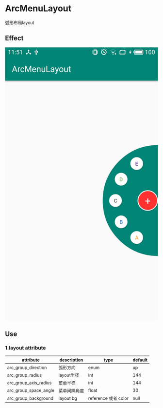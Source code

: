 # ArcMenuLayout

弧形布局layout

## Effect

![](Screenshot/effect.jpg)

## Use

### 1.layout attribute
| attribute      | description    | type           | default        |
| -------------- | -------------- | -------------- | -------------- |
| arc_group_direction   | 弧形方向           | enum | up |
| arc_group_radius      | layout半径        | int | 144 |
| arc_group_axis_radius | 菜单半径          | int | 144 |
| arc_group_space_angle | 菜单间隔角度       | float | 30 |
| arc_group_background  | layout bg        | reference 或者 color | null |